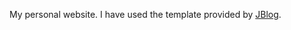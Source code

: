 My personal website. I have used the template provided by [JBlog](http://alperenbozkurt.net/JBlog/).
